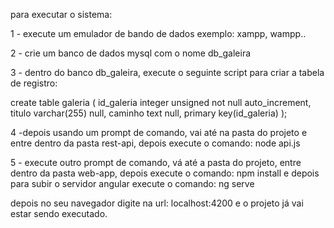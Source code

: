 para executar o sistema:
 
 1 - execute um emulador de bando de dados exemplo: xampp, wampp..

 2 - crie um banco de dados mysql com o nome db_galeira

3 - dentro do banco db_galeira, execute o seguinte script para criar a tabela de registro:

create table galeria (
    id_galeria integer unsigned not null auto_increment,
    titulo varchar(255) null,
    caminho text null,
    primary key(id_galeria)
);

4 -depois usando um prompt de comando, vai até na pasta do projeto e entre dentro da pasta rest-api, depois execute o comando: node api.js

5 - execute outro prompt de comando, vá até a pasta do projeto, entre dentro da pasta web-app, depois execute o comando: npm install e depois para subir o servidor angular execute o comando: ng serve

depois no seu navegador digite na url: localhost:4200 e o projeto já vai estar sendo executado.
